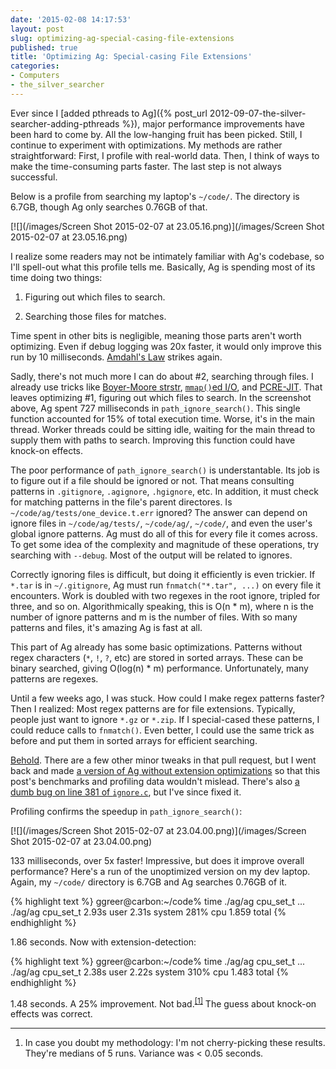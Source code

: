 ```yaml
---
date: '2015-02-08 14:17:53'
layout: post
slug: optimizing-ag-special-casing-file-extensions
published: true
title: 'Optimizing Ag: Special-casing File Extensions'
categories:
- Computers
- the_silver_searcher
---
```


Ever since I [added pthreads to Ag]({% post_url 2012-09-07-the-silver-searcher-adding-pthreads %}), major performance improvements have been hard to come by. All the low-hanging fruit has been picked. Still, I continue to experiment with optimizations. My methods are rather straightforward: First, I profile with real-world data. Then, I think of ways to make the time-consuming parts faster. The last step is not always successful.

Below is a profile from searching my laptop's `~/code/`. The directory is 6.7GB, though Ag only searches 0.76GB of that.

[![](/images/Screen Shot 2015-02-07 at 23.05.16.png)](/images/Screen Shot 2015-02-07 at 23.05.16.png)

I realize some readers may not be intimately familiar with Ag's codebase, so I'll spell-out what this profile tells me. Basically, Ag is spending most of its time doing two things:

1. Figuring out which files to search.

2. Searching those files for matches.

Time spent in other bits is negligible, meaning those parts aren't worth optimizing. Even if debug logging was 20x faster, it would only improve this run by 10 milliseconds. [Amdahl's Law](https://en.wikipedia.org/wiki/Amdahl's_law) strikes again.

Sadly, there's not much more I can do about #2, searching through files. I already use tricks like [Boyer-Moore strstr](https://en.wikipedia.org/wiki/Boyer%E2%80%93Moore_string_search_algorithm), [`mmap()`ed I/O](https://en.wikipedia.org/wiki/Memory-mapped_file), and [PCRE-JIT](http://sljit.sourceforge.net/pcre.html). That leaves optimizing #1, figuring out which files to search. In the screenshot above, Ag spent 727 milliseconds in `path_ignore_search()`. This single function accounted for 15% of total execution time. Worse, it's in the main thread. Worker threads could be sitting idle, waiting for the main thread to supply them with paths to search. Improving this function could have knock-on effects.

The poor performance of `path_ignore_search()` is understantable. Its job is to figure out if a file should be ignored or not. That means consulting patterns in `.gitignore`, `.agignore`, `.hgignore`, etc. In addition, it must check for matching patterns in the file's parent directores. Is `~/code/ag/tests/one_device.t.err` ignored? The answer can depend on ignore files in `~/code/ag/tests/`, `~/code/ag/`, `~/code/`, and even the user's global ignore patterns. Ag must do all of this for every file it comes across. To get some idea of the complexity and magnitude of these operations, try searching with `--debug`. Most of the output will be related to ignores.

Correctly ignoring files is difficult, but doing it efficiently is even trickier. If `*.tar` is in `~/.gitignore`, Ag must run `fnmatch("*.tar", ...)` on every file it encounters. Work is doubled with two regexes in the root ignore, tripled for three, and so on. Algorithmically speaking, this is O(n * m), where n is the number of ignore patterns and m is the number of files. With so many patterns and files, it's amazing Ag is fast at all.

This part of Ag already has some basic optimizations. Patterns without regex characters (`*`, `!`, `?`, etc) are stored in sorted arrays. These can be binary searched, giving O(log(n) * m) performance. Unfortunately, many patterns are regexes.

Until a few weeks ago, I was stuck. How could I make regex patterns faster? Then I realized: Most regex patterns are for file extensions. Typically, people just want to ignore `*.gz` or `*.zip`. If I special-cased these patterns, I could reduce calls to `fnmatch()`. Even better, I could use the same trick as before and put them in sorted arrays for efficient searching.

[Behold](https://github.com/ggreer/the_silver_searcher/pull/586/files). There are a few other minor tweaks in that pull request, but I went back and made [a version of Ag without extension optimizations](https://github.com/ggreer/the_silver_searcher/commit/0b5c9ed58dfb60e84e5f327e3e9ce015a6ee7c71) so that this post's benchmarks and profiling data wouldn't mislead. There's also [a dumb bug on line 381 of `ignore.c`](https://github.com/ggreer/the_silver_searcher/pull/586/files#diff-2aa744cf46a2b9ef04c23ad8fc42b3ceR381), but I've since fixed it.

Profiling confirms the speedup in `path_ignore_search()`:

[![](/images/Screen Shot 2015-02-07 at 23.04.00.png)](/images/Screen Shot 2015-02-07 at 23.04.00.png)

133 milliseconds, over 5x faster! Impressive, but does it improve overall performance? Here's a run of the unoptimized version on my dev laptop. Again, my `~/code/` directory is 6.7GB and Ag searches 0.76GB of it.

{% highlight text %}
ggreer@carbon:~/code% time ./ag/ag cpu_set_t
...
./ag/ag cpu_set_t  2.93s user 2.31s system 281% cpu 1.859 total
{% endhighlight %}

1.86 seconds. Now with extension-detection:

{% highlight text %}
ggreer@carbon:~/code% time ./ag/ag cpu_set_t
...
./ag/ag cpu_set_t  2.38s user 2.22s system 310% cpu 1.483 total
{% endhighlight %}

1.48 seconds. A 25% improvement. Not bad.<sup>[\[1\]](#ref_1)</sup> The guess about knock-on effects was correct.




---

1. <span id="ref_1"></span> In case you doubt my methodology: I'm not cherry-picking these results. They're medians of 5 runs. Variance was < 0.05 seconds.


